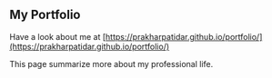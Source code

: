 ## My Portfolio

Have a look about me at [https://prakharpatidar.github.io/portfolio/](https://prakharpatidar.github.io/portfolio/)

This page summarize more about my professional life.